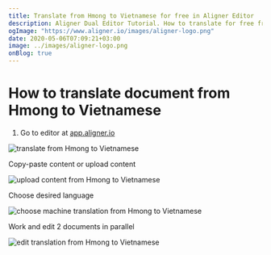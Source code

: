 ```yaml
---
title: Translate from Hmong to Vietnamese for free in Aligner Editor
description: Aligner Dual Editor Tutorial. How to translate for free from Hmong to Vietnamese. Aligner is multilingual document management platform. 
ogImage: "https://www.aligner.io/images/aligner-logo.png"
date: 2020-05-06T07:09:21+03:00
image: ../images/aligner-logo.png
onBlog: true
---
```


# How to translate document from Hmong to Vietnamese

1. Go to editor at [app.aligner.io](https://app.aligner.io "Aligner App web page")

![translate from Hmong to Vietnamese](../aligner-blank-editor.png "translate from Hmong to Vietnamese")

Copy-paste content or upload content

![upload content from Hmong to Vietnamese](../aligner-uploaded-document.png "upload content from Hmong to Vietnamese")

Choose desired language

![choose machine translation from Hmong to Vietnamese](../aligner-language-dropdown.png "choose machine translation from Hmong to Vietnamese")

Work and edit 2 documents in parallel

![edit translation from Hmong to Vietnamese](../aligner-double-sitded-editor.png "edit translation from Hmong to Vietnamese")

